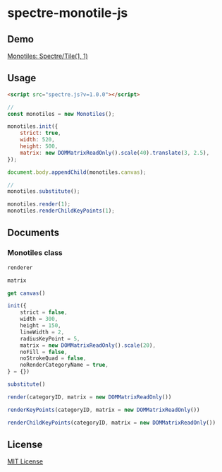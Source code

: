 # spectre-monotile-js

## Demo

[Monotiles: Spectre/Tile(1, 1)](https://kerupani129s.github.io/spectre-monotile-js/)

## Usage

```html
<script src="spectre.js?v=1.0.0"></script>
```

```javascript
// 
const monotiles = new Monotiles();

monotiles.init({
	strict: true,
	width: 520,
	height: 500,
	matrix: new DOMMatrixReadOnly().scale(40).translate(3, 2.5),
});

document.body.appendChild(monotiles.canvas);

// 
monotiles.substitute();

monotiles.render(1);
monotiles.renderChildKeyPoints(1);
```

## Documents

### Monotiles class

```javascript
renderer

matrix

get canvas()

init({
	strict = false,
	width = 300,
	height = 150,
	lineWidth = 2,
	radiusKeyPoint = 5,
	matrix = new DOMMatrixReadOnly().scale(20),
	noFill = false,
	noStrokeQuad = false,
	noRenderCategoryName = true,
} = {})

substitute()

render(categoryID, matrix = new DOMMatrixReadOnly())

renderKeyPoints(categoryID, matrix = new DOMMatrixReadOnly())

renderChildKeyPoints(categoryID, matrix = new DOMMatrixReadOnly())
```

## License

[MIT License](LICENSE)
